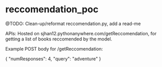 # reccomendation_poc

@TODO: Clean-up/reformat reccomendation.py, add a read-me



APIs: Hosted on sjhan12.pythonanywhere.com/getReccomendation, for getting a list of books reccomended by the model.

Example POST body for /getReccomendation:

{
    "numResponses": 4,
    "query": "adventure"
}
